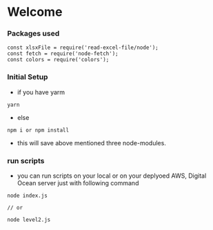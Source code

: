 # Welcome

### Packages used

```
const xlsxFile = require('read-excel-file/node');
const fetch = require('node-fetch');
const colors = require('colors');
```

### Initial Setup

- if you have yarm

```
yarn
```

- else

```
npm i or npm install
```

- this will save above mentioned three node-modules.

### run scripts

- you can run scripts on your local or on your deplyoed AWS, Digital Ocean server just with following command

```
node index.js

// or

node level2.js
```
